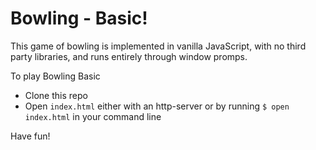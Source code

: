 # Bowling - Basic!

This game of bowling is implemented in vanilla JavaScript, with no third party libraries, and runs entirely through window promps.

To play Bowling Basic
 * Clone this repo
 * Open `index.html` either with an http-server or by running `$ open index.html` in your command line
 
 Have fun!
